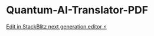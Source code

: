 # Quantum-AI-Translator-PDF

[Edit in StackBlitz next generation editor ⚡️](https://stackblitz.com/~/github.com/zWeYoung/Quantum-AI-Translator-PDF)